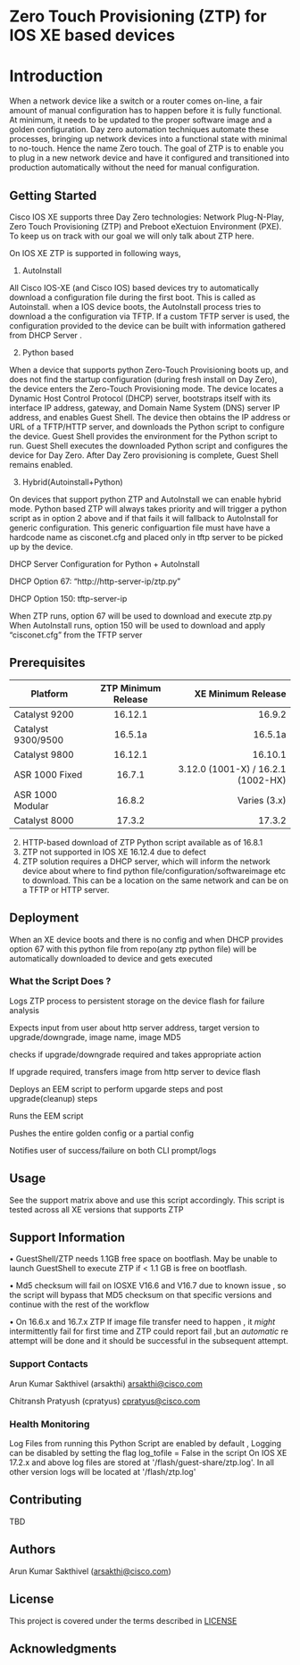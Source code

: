 # Zero Touch Provisioning (ZTP) for IOS XE based devices 

# Introduction
When a network device like a switch or a router comes on-line, a fair amount of manual configuration has to happen before it is fully functional. At minimum, it needs to be updated to the proper software image and a golden configuration.  Day zero automation techniques automate these processes, bringing up network devices into a functional state with minimal to no-touch. Hence the name Zero touch.  The goal of ZTP is to enable you to plug in a new network device and have it configured and transitioned into production automatically without the need for manual configuration.


## Getting Started

Cisco IOS XE supports three Day Zero technologies: Network Plug-N-Play, Zero Touch Provisioning (ZTP) and Preboot eXectuion Environment (PXE).  To keep us on track with our goal we will only talk about ZTP here.

On IOS XE ZTP is supported in following ways,

 1. AutoInstall 
 
All Cisco IOS-XE (and Cisco IOS) based devices try to automatically download a configuration file during the first boot.  This is called as Autoinstall. when a IOS device boots, the AutoInstall process tries to download a the configuration via TFTP.  If a custom TFTP server is used, the configuration provided to the device can be built with information gathered from DHCP Server .

2. Python based

When a device that supports python Zero-Touch Provisioning boots up, and does not find the startup configuration (during fresh install on Day Zero), the device enters the Zero-Touch Provisioning mode. The device locates a Dynamic Host Control Protocol (DHCP) server, bootstraps itself with its interface IP address, gateway, and Domain Name System (DNS) server IP address, and enables Guest Shell. The device then obtains the IP address or URL of a TFTP/HTTP server, and downloads the Python script to configure the device. Guest Shell provides the environment for the Python script to run. Guest Shell executes the downloaded Python script and configures the device for Day Zero. After Day Zero provisioning is complete, Guest Shell remains enabled.

3. Hybrid(Autoinstall+Python)

On devices that support python ZTP and AutoInstall we can enable hybrid mode. Python based ZTP will always takes priority and will trigger a python script as in option 2 above and if that fails it will fallback to AutoInstall for generic configuration. This generic configuartion file must have have a hardcode name as cisconet.cfg and placed only in tftp server to be picked up by the device. 

DHCP Server Configuration for Python + AutoInstall

DHCP Option 67: “http://http-server-ip/ztp.py”
 
DHCP Option 150: tftp-server-ip
 
When ZTP runs, option 67 will be used to download and execute ztp.py When AutoInstall runs, option 150 will be used to download and apply “cisconet.cfg” from the TFTP server



## Prerequisites

|Platform	           |       ZTP Minimum Release	   |       XE Minimum Release
|------------------  |  :-------------------------: |-------------------------:
|Catalyst 9200	      |  16.12.1	                    |    16.9.2
|Catalyst 9300/9500	 |  16.5.1a	                    |    16.5.1a
|Catalyst 9800	      |  16.12.1	                    |    16.10.1
|ASR 1000 Fixed	     |  16.7.1	                     |   3.12.0 (1001-X) / 16.2.1 (1002-HX)
|ASR 1000 Modular	   |  16.8.2	                     |   Varies (3.x)
|Catalyst 8000	      |  17.3.2	                     |   17.3.2

2. HTTP-based download of ZTP Python script available as of 16.8.1
3. ZTP not supported in IOS XE 16.12.4 due to defect
4. ZTP solution requires a DHCP server, which will inform the network device about where to find python file/configuration/softwareimage etc to download. This can be a location on the same network and can be on a TFTP or HTTP server.


## Deployment
When an XE device boots and there is no config and when DHCP provides option 67 with this python file from repo(any ztp python file) will be automatically downloaded to device and gets executed
 
### What the Script Does ? 

Logs ZTP process to persistent storage on the device flash for failure analysis

Expects input from user about http server address, target version to upgrade/downgrade, image name, image MD5

checks if upgrade/downgrade required and takes appropriate action

If upgrade required, transfers image from http server to device flash

Deploys an EEM script to perform upgarde steps and post upgrade(cleanup) steps

Runs the EEM script 

Pushes the entire golden config or a partial config

Notifies user of success/failure on both CLI prompt/logs 

## Usage

See the support matrix above and use this script accordingly. This script is tested across all XE versions that supports ZTP


## Support Information

•	GuestShell/ZTP needs 1.1GB free space on bootflash.  May be unable to launch GuestShell to execute ZTP if < 1.1 GB is free on bootflash.

•	Md5 checksum will fail on IOSXE V16.6 and V16.7 due to known issue , so the script will bypass that MD5 checksum on that specific versions and continue with the rest of the workflow

•	On 16.6.x and 16.7.x  ZTP If image file transfer need to happen , it *might* intermittently fail for first time and ZTP could report fail ,but an *automatic* re attempt will be done and it should be successful in the subsequent attempt.


### Support Contacts

Arun Kumar Sakthivel (arsakthi) <arsakthi@cisco.com>

Chitransh Pratyush (cpratyus) <cpratyus@cisco.com>

### Health Monitoring

Log Files from running this Python Script are enabled by default , Logging can be disabled by setting the flag log_tofile = False in the script
On IOS XE 17.2.x and above log files are stored at '/flash/guest-share/ztp.log'. In all other version logs will be located at '/flash/ztp.log'


## Contributing

TBD


## Authors

Arun Kumar Sakthivel (arsakthi@cisco.com)


## License

This project is covered under the terms described in [LICENSE](./LICENSE)

## Acknowledgments




